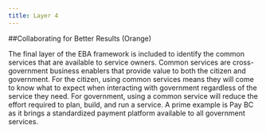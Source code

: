 ```yaml
---
title: Layer 4
---
```

##Collaborating for Better Results (Orange) 

The final layer of the EBA framework is included to identify the common services that are available to service owners. Common services are cross-government business enablers that provide value to both the citizen and government. For the citizen, using common services means they will come to know what to expect when interacting with government regardless of the service they need. For government, using a common service will reduce the effort required to plan, build, and run a service. A prime example is Pay BC as it brings a standardized payment platform available to all government services.
